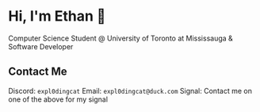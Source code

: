 # Hi, I'm Ethan 🍵

Computer Science Student @ University of Toronto at Mississauga & Software Developer

## Contact Me

Discord: `expl0dingcat`
Email: `expl0dingcat@duck.com`
Signal: Contact me on one of the above for my signal
